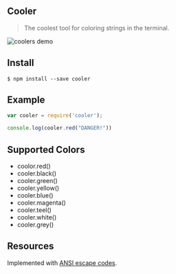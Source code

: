 ## Cooler
> The coolest tool for coloring strings in the terminal.

![coolers demo](https://raw.github.com/joegesualdo/coolers/master/coolers-demo.gif)


## Install
```
$ npm install --save cooler
```

## Example
```javascript
var cooler = require('cooler');

console.log(cooler.red("DANGER!"))
```
## Supported Colors

- coolor.red()
- cooler.black()
- cooler.green()
- cooler.yellow()
- cooler.blue()
- cooler.magenta()
- cooler.teel()
- cooler.white()
- cooler.grey()

## Resources

Implemented with [ANSI escape codes]().

